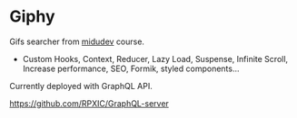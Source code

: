 # Giphy 
Gifs searcher from [midudev](https://github.com/midudev/react-live-coding) course.

- Custom Hooks, Context, Reducer, Lazy Load, Suspense, Infinite Scroll, Increase performance, SEO, Formik, styled components...

Currently deployed with GraphQL API. 

https://github.com/RPXIC/GraphQL-server

